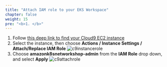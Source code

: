 ```yaml
---
title: "Attach IAM role to your EKS Workspace"
chapter: false
weight: 15
pre: "<b>1. </b>"
---
```


1. Follow [this deep link to find your Cloud9 EC2 instance](https://console.aws.amazon.com/ec2/v2/home?#Instances:tag:Name=k8s-eks-mgmt-cloud9-instance;instanceState=running,stopped;sort=desc:launchTime)
2. Select the instance, then choose **Actions / Instance Settings / Attach/Replace IAM Role**
![c9instancerole](/images/cloud9instancerole.png)
3. Choose **amazonk8snetworkshop-admin** from the **IAM Role** drop down, and select **Apply**
![c9attachrole](/images/cloud9attachrole.png)
